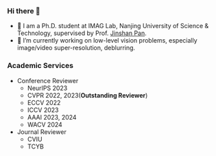 
### Hi there 👋
- 🏫 I am a Ph.D. student at IMAG Lab, Nanjing University of Science & Technology, supervised by Prof. [Jinshan Pan](https://jspan.github.io/).
- 📔 I’m currently working on low-level vision problems, especially image/video super-resolution, deblurring.

### Academic Services
- Conference Reviewer
  - NeurIPS 2023 
  - CVPR 2022, 2023(**Outstanding Reviewer**) 
  - ECCV 2022 
  - ICCV 2023 
  - AAAI 2023, 2024
  - WACV 2024
- Journal Reviewer
  - CVIU
  - TCYB 
